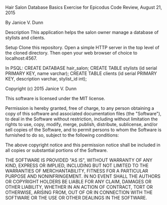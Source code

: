 Hair Salon
Database Basics Exercise for Epicodus Code Review, August 21, 2015

By Janice V. Dunn

Description
This application helps the salon owner manage a database of stylists and clients.

Setup
Clone this repository.
Open a simple HTTP server in the top level of the cloned directory.
Then open your web browser of choice to localhost:4567.

In PSQL:
CREATE DATABASE hair_salon;
CREATE TABLE stylists (id serial PRIMARY KEY, name varchar);
CREATE TABLE clients (id serial PRIMARY KEY, description varchar, stylist_id int);

Copyright (c) 2015 Janice V. Dunn

This software is licensed under the MIT license.

Permission is hereby granted, free of charge, to any person obtaining a copy of this software and associated documentation files (the "Software"), to deal in the Software without restriction, including without limitation the rights to use, copy, modify, merge, publish, distribute, sublicense, and/or sell copies of the Software, and to permit persons to whom the Software is furnished to do so, subject to the following conditions:

The above copyright notice and this permission notice shall be included in all copies or substantial portions of the Software.

THE SOFTWARE IS PROVIDED "AS IS", WITHOUT WARRANTY OF ANY KIND, EXPRESS OR IMPLIED, INCLUDING BUT NOT LIMITED TO THE WARRANTIES OF MERCHANTABILITY, FITNESS FOR A PARTICULAR PURPOSE AND NONINFRINGEMENT. IN NO EVENT SHALL THE AUTHORS OR COPYRIGHT HOLDERS BE LIABLE FOR ANY CLAIM, DAMAGES OR OTHER LIABILITY, WHETHER IN AN ACTION OF CONTRACT, TORT OR OTHERWISE, ARISING FROM, OUT OF OR IN CONNECTION WITH THE SOFTWARE OR THE USE OR OTHER DEALINGS IN THE SOFTWARE.
